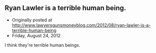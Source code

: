 ## Ryan Lawler is a terrible human being.

 * Originally posted at http://www.lawyersgunsmoneyblog.com/2012/08/ryan-lawler-is-a-terrible-human-being
 * Friday, August 24, 2012

I think they're terrible human beings.